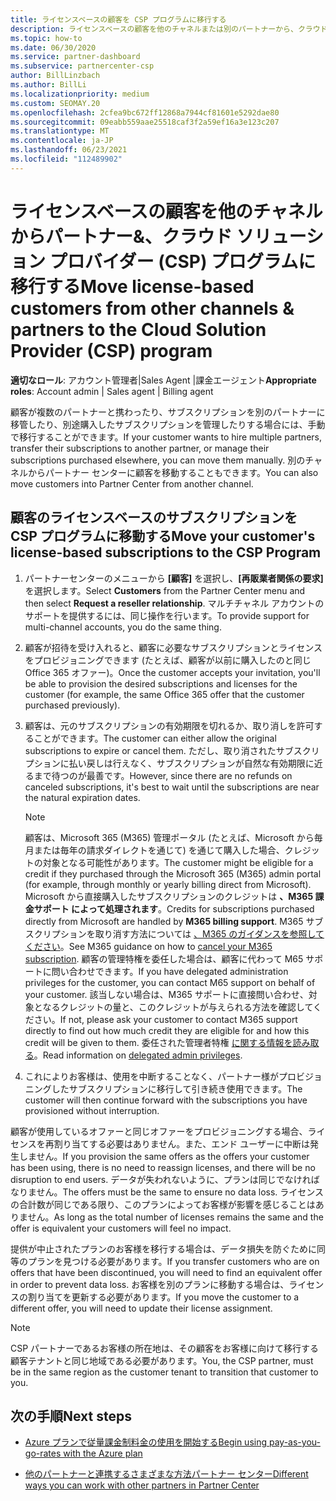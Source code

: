```yaml
---
title: ライセンスベースの顧客を CSP プログラムに移行する
description: ライセンスベースの顧客を他のチャネルまたは別のパートナーから、クラウド ソリューション プロバイダー (CSP) プログラムに移行する方法パートナー センター。
ms.topic: how-to
ms.date: 06/30/2020
ms.service: partner-dashboard
ms.subservice: partnercenter-csp
author: BillLinzbach
ms.author: BillLi
ms.localizationpriority: medium
ms.custom: SEOMAY.20
ms.openlocfilehash: 2cfea9bc672ff12868a7944cf81601e5292dae80
ms.sourcegitcommit: 09eabb559aae25518caf3f2a59ef16a3e123c207
ms.translationtype: MT
ms.contentlocale: ja-JP
ms.lasthandoff: 06/23/2021
ms.locfileid: "112489902"
---
```

# <a name="move-license-based-customers-from-other-channels--partners-to-the-cloud-solution-provider-csp-program"></a><span data-ttu-id="f2dc1-103">ライセンスベースの顧客を他のチャネルからパートナー&、クラウド ソリューション プロバイダー (CSP) プログラムに移行する</span><span class="sxs-lookup"><span data-stu-id="f2dc1-103">Move license-based customers from other channels & partners to the Cloud Solution Provider (CSP) program</span></span>

<span data-ttu-id="f2dc1-104">**適切なロール**: アカウント管理者|Sales Agent |課金エージェント</span><span class="sxs-lookup"><span data-stu-id="f2dc1-104">**Appropriate roles**: Account admin | Sales agent | Billing agent</span></span>

<span data-ttu-id="f2dc1-105">顧客が複数のパートナーと携わったり、サブスクリプションを別のパートナーに移管したり、別途購入したサブスクリプションを管理したりする場合には、手動で移行することができます。</span><span class="sxs-lookup"><span data-stu-id="f2dc1-105">If your customer wants to hire multiple partners, transfer their subscriptions to another partner, or manage their subscriptions purchased elsewhere, you can move them manually.</span></span> <span data-ttu-id="f2dc1-106">別のチャネルからパートナー センターに顧客を移動することもできます。</span><span class="sxs-lookup"><span data-stu-id="f2dc1-106">You can also move customers into Partner Center from another channel.</span></span>

## <a name="move-your-customers-license-based-subscriptions-to-the-csp-program"></a><span data-ttu-id="f2dc1-107">顧客のライセンスベースのサブスクリプションを CSP プログラムに移動する</span><span class="sxs-lookup"><span data-stu-id="f2dc1-107">Move your customer's license-based subscriptions to the CSP Program</span></span>

1. <span data-ttu-id="f2dc1-108">パートナーセンターのメニューから **[顧客]** を選択し、**[再販業者関係の要求]** を選択します。</span><span class="sxs-lookup"><span data-stu-id="f2dc1-108">Select **Customers** from the Partner Center menu and then select **Request a reseller relationship**.</span></span> <span data-ttu-id="f2dc1-109">マルチチャネル アカウントのサポートを提供するには、同じ操作を行います。</span><span class="sxs-lookup"><span data-stu-id="f2dc1-109">To provide support for multi-channel accounts, you do the same thing.</span></span>

2. <span data-ttu-id="f2dc1-110">顧客が招待を受け入れると、顧客に必要なサブスクリプションとライセンスをプロビジョニングできます (たとえば、顧客が以前に購入したのと同じ Office 365 オファー)。</span><span class="sxs-lookup"><span data-stu-id="f2dc1-110">Once the customer accepts your invitation, you'll be able to provision the desired subscriptions and licenses for the customer (for example, the same Office 365 offer that the customer purchased previously).</span></span>

3. <span data-ttu-id="f2dc1-111">顧客は、元のサブスクリプションの有効期限を切れるか、取り消しを許可することができます。</span><span class="sxs-lookup"><span data-stu-id="f2dc1-111">The customer can either allow the original subscriptions to expire or cancel them.</span></span> <span data-ttu-id="f2dc1-112">ただし、取り消されたサブスクリプションに払い戻しは行えなく、サブスクリプションが自然な有効期限に近るまで待つのが最善です。</span><span class="sxs-lookup"><span data-stu-id="f2dc1-112">However, since there are no refunds on canceled subscriptions, it's best to wait until the  subscriptions are near the natural expiration dates.</span></span>


   >[!NOTE]
   ><span data-ttu-id="f2dc1-113">顧客は、Microsoft 365 (M365) 管理ポータル (たとえば、Microsoft から毎月または毎年の請求ダイレクトを通じて) を通じて購入した場合、クレジットの対象となる可能性があります。</span><span class="sxs-lookup"><span data-stu-id="f2dc1-113">The customer might be eligible for a credit if they purchased through the Microsoft 365 (M365) admin portal (for example, through monthly or yearly billing direct from Microsoft).</span></span> <span data-ttu-id="f2dc1-114">Microsoft から直接購入したサブスクリプションのクレジットは **、M365 課金サポート によって処理されます**。</span><span class="sxs-lookup"><span data-stu-id="f2dc1-114">Credits for subscriptions purchased directly from Microsoft are handled by **M365 billing support**.</span></span> <span data-ttu-id="f2dc1-115">M365 サブスクリプションを取り消す方法については [、M365 のガイダンスを参照してください](/microsoft-365/commerce/subscriptions/cancel-your-subscription)。</span><span class="sxs-lookup"><span data-stu-id="f2dc1-115">See M365 guidance on how to [cancel your M365 subscription](/microsoft-365/commerce/subscriptions/cancel-your-subscription).</span></span> <span data-ttu-id="f2dc1-116">顧客の管理特権を委任した場合は、顧客に代わって M65 サポートに問い合わせできます。</span><span class="sxs-lookup"><span data-stu-id="f2dc1-116">If you have delegated administration privileges for the customer, you can contact M65 support on behalf of your customer.</span></span> <span data-ttu-id="f2dc1-117">該当しない場合は、M365 サポートに直接問い合わせ、対象となるクレジットの量と、このクレジットが与えられる方法を確認してください。</span><span class="sxs-lookup"><span data-stu-id="f2dc1-117">If not, please ask your customer to contact M365 support directly to find out how much credit they are eligible for and how this credit will be given to them.</span></span> <span data-ttu-id="f2dc1-118">委任された管理者特権 [に関する情報を読み取る](customers-revoke-admin-privileges.md)。</span><span class="sxs-lookup"><span data-stu-id="f2dc1-118">Read information on [delegated admin privileges](customers-revoke-admin-privileges.md).</span></span>


4. <span data-ttu-id="f2dc1-119">これによりお客様は、使用を中断することなく、パートナー様がプロビジョニングしたサブスクリプションに移行して引き続き使用できます。</span><span class="sxs-lookup"><span data-stu-id="f2dc1-119">The customer will then continue forward with the subscriptions you have provisioned without interruption.</span></span>

<span data-ttu-id="f2dc1-120">顧客が使用しているオファーと同じオファーをプロビジョニングする場合、ライセンスを再割り当てする必要はありません。また、エンド ユーザーに中断は発生しません。</span><span class="sxs-lookup"><span data-stu-id="f2dc1-120">If you provision the same offers as the offers your customer has been using, there is no need to reassign licenses, and there will be no disruption to end users.</span></span> <span data-ttu-id="f2dc1-121">データが失われないように、プランは同じでなければなりません。</span><span class="sxs-lookup"><span data-stu-id="f2dc1-121">The offers must be the same to ensure no data loss.</span></span> <span data-ttu-id="f2dc1-122">ライセンスの合計数が同じである限り、このプランによってお客様が影響を感じることはありません。</span><span class="sxs-lookup"><span data-stu-id="f2dc1-122">As long as the total number of licenses remains the same and the offer is equivalent your customers will feel no impact.</span></span>

<span data-ttu-id="f2dc1-123">提供が中止されたプランのお客様を移行する場合は、データ損失を防ぐために同等のプランを見つける必要があります。</span><span class="sxs-lookup"><span data-stu-id="f2dc1-123">If you transfer customers who are on offers that have been discontinued, you will need to find an equivalent offer in order to prevent data loss.</span></span> <span data-ttu-id="f2dc1-124">お客様を別のプランに移動する場合は、ライセンスの割り当てを更新する必要があります。</span><span class="sxs-lookup"><span data-stu-id="f2dc1-124">If you move the customer to a different offer, you will need to update their license assignment.</span></span>

>[!NOTE]
> <span data-ttu-id="f2dc1-125">CSP パートナーであるお客様の所在地は、その顧客をお客様に向けて移行する顧客テナントと同じ地域である必要があります。</span><span class="sxs-lookup"><span data-stu-id="f2dc1-125">You, the CSP partner, must be in the same region as the customer tenant to transition that customer to you.</span></span>

## <a name="next-steps"></a><span data-ttu-id="f2dc1-126">次の手順</span><span class="sxs-lookup"><span data-stu-id="f2dc1-126">Next steps</span></span>

- [<span data-ttu-id="f2dc1-127">Azure プランで従量課金制料金の使用を開始する</span><span class="sxs-lookup"><span data-stu-id="f2dc1-127">Begin using pay-as-you-go-rates with the Azure plan</span></span>](azure-plan-get-started.md)
 

- [<span data-ttu-id="f2dc1-128">他のパートナーと連携するさまざまな方法パートナー センター</span><span class="sxs-lookup"><span data-stu-id="f2dc1-128">Different ways you can work with other partners in Partner Center</span></span>](work-with-other-partners.md)